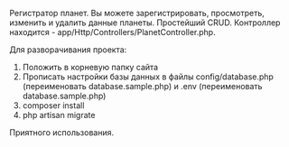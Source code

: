 Регистратор планет.
Вы можете зарегистрировать, просмотреть, изменить и удалить данные планеты. Простейший CRUD.
Контроллер находится - app/Http/Controllers/PlanetController.php.

Для разворачивания проекта:
1. Положить в корневую папку сайта<br>
2. Прописать настройки базы данных в файлы config/database.php (переименовать database.sample.php) и .env (переименовать 
database.sample.php)<br>
3. composer install<br>
4. php artisan migrate<br>

Приятного использования.

